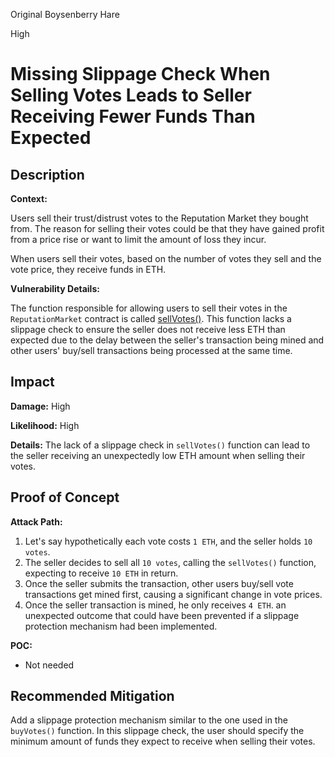 Original Boysenberry Hare

High

# Missing Slippage Check When Selling Votes Leads to Seller Receiving Fewer Funds Than Expected

## Description

**Context:**

Users sell their trust/distrust votes to the Reputation Market they bought from. The reason for selling their votes could be that they have gained profit from a price rise or want to limit the amount of loss they incur.

When users sell their votes, based on the number of votes they sell and the vote price, they receive funds in ETH.

**Vulnerability Details:**

The function responsible for allowing users to sell their votes in the `ReputationMarket` contract is called [sellVotes()](https://github.com/sherlock-audit/2024-11-ethos-network-ii/blob/57c02df7c56f0b18c681a89ebccc28c86c72d8d8/ethos/packages/contracts/contracts/ReputationMarket.sol#L495-L534). This function lacks a slippage check to ensure the seller does not receive less ETH than expected due to the delay between the seller's transaction being mined and other users' buy/sell transactions being processed at the same time.

## Impact

**Damage:** High

**Likelihood:** High

**Details:** The lack of a slippage check in `sellVotes()` function can lead to the seller receiving an unexpectedly low ETH amount when selling their votes.

## Proof of Concept

**Attack Path:**

1. Let's say hypothetically each vote costs `1 ETH`, and the seller holds `10 votes`.
2. The seller decides to sell all `10 votes`, calling the `sellVotes()` function, expecting to receive `10 ETH` in return.
3. Once the seller submits the transaction, other users buy/sell vote transactions get mined first, causing a significant change in vote prices.
4. Once the seller transaction is mined, he only receives `4 ETH`. an unexpected outcome that could have been prevented if a slippage protection mechanism had been implemented.


**POC:**

- Not needed

## Recommended Mitigation

Add a slippage protection mechanism similar to the one used in the `buyVotes()` function. In this slippage check, the user should specify the minimum amount of funds they expect to receive when selling their votes.
